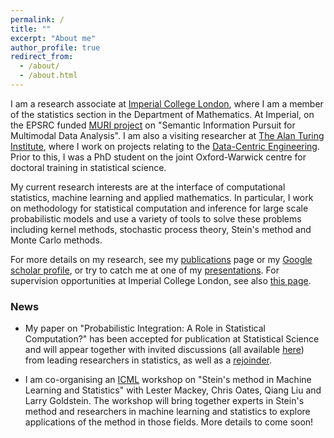 ```yaml
---
permalink: /
title: ""
excerpt: "About me"
author_profile: true
redirect_from: 
  - /about/
  - /about.html
---
```


I am a research associate at [Imperial College London](http://www.imperial.ac.uk/statistics/), where I am a member of the statistics section in the Department of Mathematics. At Imperial, on the EPSRC funded [MURI project](http://vision.jhu.edu/infopursuit/) on "Semantic Information Pursuit for Multimodal Data Analysis". I am also a visiting researcher at [The Alan Turing Institute](https://www.turing.ac.uk/), where I work on projects relating to the [Data-Centric Engineering](https://www.turing.ac.uk/research/research-programmes/data-centric-engineering). Prior to this, I was a PhD student on the joint Oxford-Warwick centre for doctoral training in statistical science.



My current research interests are at the interface of computational statistics, machine learning and applied mathematics. In particular, I work on methodology for statistical computation and inference for large scale probabilistic models and use a variety of tools to solve these problems including kernel methods, stochastic process theory, Stein's method and Monte Carlo methods. 

For more details on my research, see my [publications](https://fxbriol.github.io/papers/) page or my [Google scholar profile](https://scholar.google.co.uk/citations?user=yLBYtAwAAAAJ&hl=en), or try to catch me at one of my [presentations](https://fxbriol.github.io/presentations/). For supervision opportunities at Imperial College London, see also [this page](https://fxbriol.github.io/supervision/).

### News

* My paper on "Probabilistic Integration: A Role in Statistical Computation?" has been accepted for publication at Statistical Science and will appear together with invited discussions (all available [here](https://www.imstat.org/journals-and-publications/statistical-science/statistical-science-future-papers/)) from leading researchers in statistics, as well as a [rejoinder](https://arxiv.org/abs/1811.10275). 

* I am co-organising an [ICML](http://icml.cc/) workshop on "Stein's method in Machine Learning and Statistics" with Lester Mackey, Chris Oates, Qiang Liu and Larry Goldstein. The workshop will bring together experts in Stein's method and researchers in machine learning and statistics to explore applications of the method in those fields. More details to come soon!

